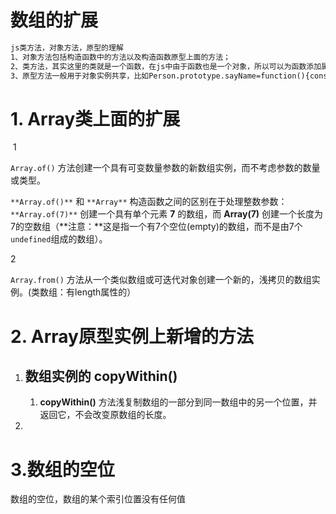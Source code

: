 # 数组的扩展

```txt
js类方法，对象方法，原型的理解
1、对象方法包括构造函数中的方法以及构造函数原型上面的方法；
2、类方法，其实这里的类就是一个函数，在js中由于函数也是一个对象，所以可以为函数添加属性以及方法，这种方法在node中用的比较多；
3、原型方法一般用于对象实例共享，比如Person.prototype.sayName=function(){console.log(this.name);};在原型上面添加该方法，就能实现共享。这样就不用每一次初始化一个实例的时候，为其分配相应的内存了。
```



# 1. Array类上面的扩展

​	1	

`Array.of()` 方法创建一个具有可变数量参数的新数组实例，而不考虑参数的数量或类型。

 `**Array.of()**` 和 `**Array**` 构造函数之间的区别在于处理整数参数：`**Array.of(7)**` 创建一个具有单个元素 **7** 的数组，而 **Array(7)** 创建一个长度为7的空数组（**注意：**这是指一个有7个空位(empty)的数组，而不是由7个`undefined`组成的数组）。





   2   

 `Array.from()` 方法从一个类似数组或可迭代对象创建一个新的，浅拷贝的数组实例。(类数组：有length属性的）

# 2. Array原型实例上新增的方法

1. ## 数组实例的 copyWithin()

   1. **copyWithin()**  方法浅复制数组的一部分到同一数组中的另一个位置，并返回它，不会改变原数组的长度。

2. 

# 3.数组的空位

数组的空位，数组的某个索引位置没有任何值


​	